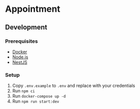 # Appointment

## Development

### Prerequisites

- [Docker](https://www.docker.com/products/docker-desktop)
- [Node.js](https://nodejs.org/en/download) 
- [NestJS](https://nestjs.com)

### Setup
1. Copy `.env.example` to `.env` and replace with your credentials
1. Run `npm ci`
1. Run `docker-compose up -d`
1. Run `npm run start:dev`

